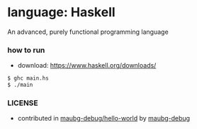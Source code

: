 <!-- REQUIRED -->
# language: Haskell

<!-- REQUIRED -->
An advanced, purely functional programming language

### how to run

<!-- NOT REQUIRED -->
<!-- ANY EXTRA THINGS LIKE:
    HOW TO DOWNLOAD LANGUAGE
    ANY NOTES
    ... -->
* download: https://www.haskell.org/downloads/

<!-- REQUIRED -->
```sh
$ ghc main.hs
$ ./main
```

<!-- REQUIRED -->
### LICENSE

* contributed in [maubg-debug/hello-world](https://github.com/maubg-debug/hello-world) by [maubg-debug](https://github.com/maubg-debug)